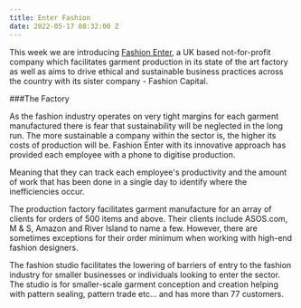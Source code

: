 ```yaml
---
title: Enter Fashion
date: 2022-05-17 08:32:00 Z
---
```


This week we are introducing [Fashion Enter](https://www.fashion-enter.com/), a UK based not-for-profit company which facilitates garment production in its state of the art factory as well as aims to drive ethical and sustainable business practices across the country with its sister company - Fashion Capital.

###The Factory

As the fashion industry operates on very tight margins for each garment manufactured there is fear that sustainability will be neglected in the long run. The more sustainable a company within the sector is, the higher its costs of production will be.
Fashion Enter with its innovative approach has provided each employee with a phone to digitise production.

Meaning that they can track each employee's productivity and the amount of work that has been done in a single day to identify where the inefficiencies occur. 
 
The production factory facilitates garment manufacture for an array of clients for orders of 500 items and above. Their clients include ASOS.com, M & S, Amazon and River Island to name a few. However, there are sometimes exceptions for their order minimum when working with high-end fashion designers. 


The fashion studio facilitates the lowering of barriers of entry to the fashion industry for smaller businesses or individuals looking to enter the sector. The studio is for smaller-scale garment conception and creation helping with pattern sealing, pattern trade etc… and has more than 77 customers.